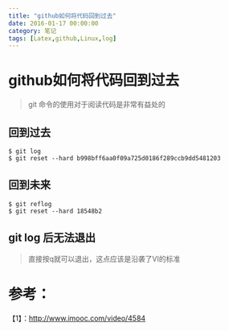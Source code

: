 ```yaml
---
title: "github如何将代码回到过去"
date: 2016-01-17 00:00:00
category: 笔记
tags: [Latex,github,Linux,log]
---
```


# github如何将代码回到过去

> git 命令的使用对于阅读代码是非常有益处的


## 回到过去

```
$ git log
$ git reset --hard b998bff6aa0f09a725d0186f289ccb9dd5481203

```

## 回到未来

```
$ git reflog
$ git reset --hard 18548b2

```

## git log 后无法退出

> 直接按q就可以退出，这点应该是沿袭了VI的标准

# 参考：
【1】：http://www.imooc.com/video/4584  
